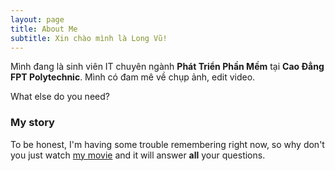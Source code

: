 ```yaml
---
layout: page
title: About Me
subtitle: Xin chào mình là Long Vũ!
---
```


Mình đang là sinh viên IT chuyên ngành **Phát Triển Phần Mềm** tại **Cao Đẳng FPT Polytechnic**. Mình có đam mê về chụp ảnh, edit video.

What else do you need?

### My story

To be honest, I'm having some trouble remembering right now, so why don't you just watch [my movie](https://en.wikipedia.org/wiki/The_Princess_Bride_%28film%29) and it will answer **all** your questions.
